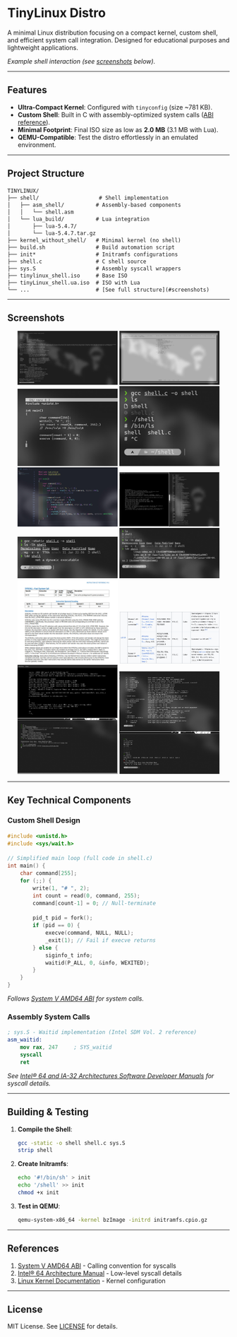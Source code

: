 # TinyLinux Distro

A minimal Linux distribution focusing on a compact kernel, custom shell, and efficient system call integration. Designed for educational purposes and lightweight applications.

*Example shell interaction (see [screenshots](#screenshots) below).*

---

## Features

- **Ultra-Compact Kernel**: Configured with `tinyconfig` (size ~781 KB).
- **Custom Shell**: Built in C with assembly-optimized system calls ([ABI reference](https://en.wikipedia.org/wiki/X86_calling_conventions#System_V_AMD64_ABI)).
- **Minimal Footprint**: Final ISO size as low as **2.0 MB** (3.1 MB with Lua).
- **QEMU-Compatible**: Test the distro effortlessly in an emulated environment.

---

## Project Structure

~~~
TINYLINUX/
├── shell/                   # Shell implementation
│   ├── asm_shell/          # Assembly-based components
│   │   └── shell.asm
│   └── lua_build/          # Lua integration
│       ├── lua-5.4.7/
│       └── lua-5.4.7.tar.gz
├── kernel_without_shell/   # Minimal kernel (no shell)
├── build.sh                # Build automation script
├── init*                   # Initramfs configurations
├── shell.c                 # C shell source
├── sys.S                   # Assembly syscall wrappers
├── tinylinux_shell.iso     # Base ISO
├── tinyLinux_shell.ua.iso  # ISO with Lua
└── ...                     # [See full structure](#screenshots)
~~~

---

## Screenshots

<div align="center">
  <img src="./ss/(1).jpeg?raw=true" width="45%" alt="">
  <img src="./ss/(2).jpeg?raw=true" width="45%" alt="">
</div>
<div align="center">
  <img src="./ss/(5).jpeg?raw=true" width="45%" alt="">
  <img src="./ss/(7).jpeg?raw=true" width="45%" alt="">
</div>
<div align="center">
  <img src="./ss/(6).jpeg?raw=true" width="45%" alt="">
  <img src="./ss/(4).jpeg?raw=true" width="45%" alt="">
</div>
<div align="center">
  <img src="./ss/(9).jpeg?raw=true" width="45%" alt="">
  <img src="./ss/(8).jpeg?raw=true" width="45%" alt="">
</div>
<div align="center">
  <img src="./ss/(11).jpeg?raw=true" width="45%" alt="">
  <img src="./ss/(10).jpeg?raw=true" width="45%" alt="">
</div>
<div align="center">
  <img src="./ss/(13).jpeg?raw=true" width="45%" alt="">
  <img src="./ss/(12).jpeg?raw=true" width="45%" alt="">
</div>

---

## Key Technical Components

### Custom Shell Design
~~~c
#include <unistd.h>
#include <sys/wait.h>

// Simplified main loop (full code in shell.c)
int main() {
    char command[255];
    for (;;) {
        write(1, "# ", 2);
        int count = read(0, command, 255);
        command[count-1] = 0; // Null-terminate
        
        pid_t pid = fork();
        if (pid == 0) {
            execve(command, NULL, NULL);
            _exit(1); // Fail if execve returns
        } else {
            siginfo_t info;
            waitid(P_ALL, 0, &info, WEXITED);
        }
    }
}
~~~
*Follows [System V AMD64 ABI](https://en.wikipedia.org/wiki/X86_calling_conventions#System_V_AMD64_ABI) for system calls.*

### Assembly System Calls
~~~nasm
; sys.S - Waitid implementation (Intel SDM Vol. 2 reference)
asm_waitid:
    mov rax, 247     ; SYS_waitid
    syscall
    ret
~~~
*See [Intel® 64 and IA-32 Architectures Software Developer Manuals](https://cdrdv2-public.intel.com/782156/325383-sdm-vol-2abcd.pdf) for syscall details.*

---

## Building & Testing

1. **Compile the Shell**:
   ~~~bash
   gcc -static -o shell shell.c sys.S
   strip shell
   ~~~

2. **Create Initramfs**:
   ~~~bash
   echo '#!/bin/sh' > init
   echo '/shell' >> init
   chmod +x init
   ~~~

3. **Test in QEMU**:
   ~~~bash
   qemu-system-x86_64 -kernel bzImage -initrd initramfs.cpio.gz
   ~~~

---

## References

1. [System V AMD64 ABI](https://en.wikipedia.org/wiki/X86_calling_conventions#System_V_AMD64_ABI) - Calling convention for syscalls
2. [Intel® 64 Architecture Manual](https://cdrdv2-public.intel.com/782156/325383-sdm-vol-2abcd.pdf) - Low-level syscall details
3. [Linux Kernel Documentation](https://www.kernel.org/doc/html/latest/) - Kernel configuration

---

## License

MIT License. See [LICENSE](LICENSE) for details.
